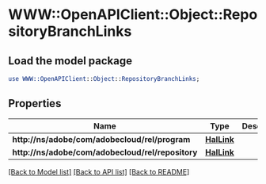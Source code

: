 # WWW::OpenAPIClient::Object::RepositoryBranchLinks

## Load the model package
```perl
use WWW::OpenAPIClient::Object::RepositoryBranchLinks;
```

## Properties
Name | Type | Description | Notes
------------ | ------------- | ------------- | -------------
**http://ns/adobe/com/adobecloud/rel/program** | [**HalLink**](HalLink.md) |  | [optional] 
**http://ns/adobe/com/adobecloud/rel/repository** | [**HalLink**](HalLink.md) |  | [optional] 

[[Back to Model list]](../README.md#documentation-for-models) [[Back to API list]](../README.md#documentation-for-api-endpoints) [[Back to README]](../README.md)


